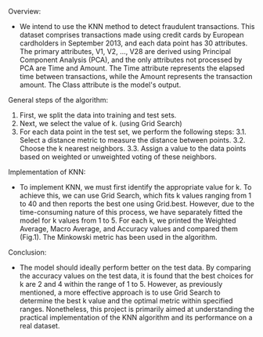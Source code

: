 Overview:
- We intend to use the KNN method to detect fraudulent transactions. This dataset comprises transactions
	made using credit cards by European cardholders in September 2013, and each data point has 30 attributes.
	The primary attributes, V1, V2, ..., V28 are derived using Principal Component Analysis (PCA), and the
	only attributes not processed by PCA are Time and Amount. The Time attribute represents the elapsed time
	between transactions, while the Amount represents the transaction amount. The Class attribute is the
	model's output.

General steps of the algorithm:
  1. First, we split the data into training and test sets.
  2. Next, we select the value of k. (using Grid Search)
  3. For each data point in the test set, we perform the following steps:
    3.1. Select a distance metric to measure the distance between points.
    3.2. Choose the k nearest neighbors.
    3.3. Assign a value to the data points based on weighted or unweighted voting of these neighbors.
     
Implementation of KNN:
- To implement KNN, we must first identify the appropriate value for k. To achieve this, we can use Grid
  Search, which fits k values ranging from 1 to 40 and then reports the best one using Grid.best.
  However, due to the time-consuming nature of this process, we have separately fitted the model for k values
  from 1 to 5. For each k, we printed the Weighted Average, Macro Average, and Accuracy values and
  compared them (Fig.1). The Minkowski metric has been used in the algorithm.
	
Conclusion:
- The model should ideally perform better on the test data. By comparing the accuracy values on the test data,
  it is found that the best choices for k are 2 and 4 within the range of 1 to 5.
  However, as previously mentioned, a more effective approach is to use Grid Search to determine the best k
  value and the optimal metric within specified ranges. Nonetheless, this project is primarily aimed at
  understanding the practical implementation of the KNN algorithm and its performance on a real dataset.
